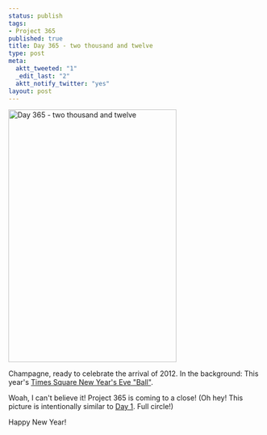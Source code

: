 ```yaml
--- 
status: publish
tags: 
- Project 365
published: true
title: Day 365 - two thousand and twelve
type: post
meta: 
  aktt_tweeted: "1"
  _edit_last: "2"
  aktt_notify_twitter: "yes"
layout: post
---
```

<a href="http://www.flickr.com/photos/freeed/6610764715/" title="Day 365 - two thousand and twelve by Fred​, on Flickr"><img src="http://farm8.staticflickr.com/7009/6610764715_be6effc424.jpg" width="333" height="500" alt="Day 365 - two thousand and twelve"/></a>

Champagne, ready to celebrate the arrival of 2012. In the background: This year's <a href="http://en.wikipedia.org/wiki/Times_Square_Ball">Times Square New Year's Eve "Ball"</a>.

Woah, I can't believe it! Project 365 is coming to a close! (Oh hey! This picture is intentionally similar to <a href="http://fredericiana.com/2011/01/02/day-1-mirror-pond/">Day 1</a>. Full circle!)

Happy New Year!

